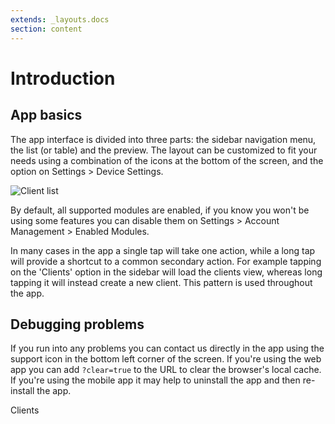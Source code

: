 ```yaml
---
extends: _layouts.docs 
section: content
---
```


# Introduction

## App basics

The app interface is divided into three parts: the sidebar navigation menu, the list (or table) and the preview. The
layout can be customized to fit your needs using a combination of the icons at the bottom of the screen, and the option
on Settings > Device Settings.

![Client list](https://via.placeholder.com/614x350)

By default, all supported modules are enabled, if you know you won't be using some features you can disable them on
Settings > Account Management > Enabled Modules.

In many cases in the app a single tap will take one action, while a long tap will provide a shortcut to a common
secondary action. For example tapping on the 'Clients' option in the sidebar will load the clients view, whereas long
tapping it will instead create a new client. This pattern is used throughout the app.

## Debugging problems

If you run into any problems you can contact us directly in the app using the support icon in the bottom left corner of
the screen. If you're using the web app you can add `?clear=true` to the URL to clear the browser's local cache. If
you're using the mobile app it may help to uninstall the app and then re-install the app.

<x-next url=/docs/clients>Clients</x-next>